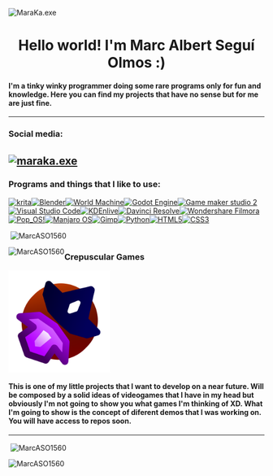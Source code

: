 <p align="left"> <img src="https://komarev.com/ghpvc/?username=MarcASO1560&label=Profile%20views&color=green&style=flat" alt="MaraKa.exe" /> </p>
<h1 align="center"><strong>Hello world! I'm Marc Albert Seguí Olmos :)</strong></h1>

#### I'm a tinky winky programmer doing some rare programs only for fun and knowledge. Here you can find my projects that have no sense but for me are just fine.
---
### Social media:
<a href="https://instagram.com/maraka.exe" target="blank"><img align="center" src="https://cdn-icons-png.flaticon.com/512/174/174855.png" alt="maraka.exe" height="40" width="40" /></a>
---
### Programs and things that I like to use:
<p align="left"><a href="https://krita.org/es/"><img src="https://upload.wikimedia.org/wikipedia/commons/7/73/Calligrakrita-base.svg" alt="krita" width="40" height="40"/></a><a href="https://www.blender.org/"><img src="https://upload.wikimedia.org/wikipedia/commons/thumb/0/0c/Blender_logo_no_text.svg/939px-Blender_logo_no_text.svg.png"alt="Blender" width="50" height="40"/></a><a href="https://www.world-machine.com/"><img src="https://www.world-machine.com/images/logo_big_bw.png" alt="World Machine" width="105" height="40"/></a><a href="https://godotengine.org/"><img src="https://upload.wikimedia.org/wikipedia/commons/thumb/6/6a/Godot_icon.svg/2048px-Godot_icon.svg.png" alt="Godot Engine" width="40" height="40"/></a><a href="https://gamemaker.io/en/gamemaker"><img src="https://img.utdstc.com/icon/09b/8c5/09b8c56ebaf0e8528022d175284f4ff0ba793b664086c5c5e668879cf4a06245:200" alt="Game maker studio 2" width="40" height="40"/></a><a href="https://code.visualstudio.com/"><img src="https://upload.wikimedia.org/wikipedia/commons/thumb/9/9a/Visual_Studio_Code_1.35_icon.svg/2048px-Visual_Studio_Code_1.35_icon.svg.png" alt="Visual Studio Code" width="40" height="40"/></a><a href="https://kdenlive.org/es/"><img src="https://img.utdstc.com/icon/6b8/f14/6b8f14f03badb6d1ebccfd1ee222a04757d8d93704ad57184861429c3438cf9f:200" alt="KDEnlive" width="40" height="40"/></a><a href="https://www.blackmagicdesign.com/products/davinciresolve"><img src="https://upload.wikimedia.org/wikipedia/commons/thumb/9/90/DaVinci_Resolve_17_logo.svg/1200px-DaVinci_Resolve_17_logo.svg.png" alt="Davinci Resolve" width="40" height="40"/></a><a href="https://filmora.wondershare.net/filmora-video-editor.html?gclid=CjwKCAjw-rOaBhA9EiwAUkLV4us8awCNM02QWzibmAW4TcRuqu2NBB-dFvMdu1lx3HW1X15hw53eDxoC-zUQAvD_BwE"><img src="https://img.icons8.com/color/480/filmora.png" alt="Wondershare Filmora" width="40" height="40"/></a><a href="https://pop.system76.com/"><img src="https://i.redd.it/ms9je823h6y31.png" alt="Pop_OS!" width="40" height="40"/></a><a href="https://manjaro.org/"><img src="https://cdrwimg.s3.dualstack.eu-west-1.amazonaws.com/original/1X/d90e746a72ab1fd0d3e9638477e456ab4b4767cd.png" alt="Manjaro OS" width="40" height="40"/></a><a href="https://www.gimp.org/"><img src="https://upload.wikimedia.org/wikipedia/commons/thumb/4/45/The_GIMP_icon_-_gnome.svg/1200px-The_GIMP_icon_-_gnome.svg.png" alt="Gimp" width="40" height="40"/></a><a href="https://www.python.org/"><img src="https://cdn3.iconfinder.com/data/icons/logos-and-brands-adobe/512/267_Python-512.png" alt="Python" width="40" height="40"/></a><a href="https://www.w3.org/html/"><img src="https://cdn-icons-png.flaticon.com/512/1216/1216733.png" alt="HTML5" width="40" height="40"/></a><a href="https://www.w3.org/html/"><img src="https://cdn-icons-png.flaticon.com/512/732/732190.png" alt="CSS3" width="40" height="40"/></a></p>

<p>&nbsp;<img align="center" src="https://github-readme-stats.vercel.app/api?username=MarcASO1560&show_icons=true&locale=en" alt="MarcASO1560" /></p>
<p><img align="left" src="https://github-readme-stats.vercel.app/api/top-langs?username=MarcASO1560&show_icons=true&locale=en" alt="MarcASO1560" /></p>

<h3>Crepuscular Games</h3>

<img align="center" src="Crepuscular_Games_Logo.png" alt="drawing" width="200" />

#### This is one of my little projects that I want to develop on a near future. Will be composed by a solid ideas of videogames that I have in my head but obviously I'm not going to show you what games I'm thinking of XD. What I'm going to show is the concept of diferent demos that I was working on. You will have access to repos soon. 
---
<p>&nbsp;<img align="center" src="https://github-readme-stats.vercel.app/api?username=MarcASO1560&show_icons=true&locale=en" alt="MarcASO1560" /></p>
<p><img align="left" src="https://github-readme-stats.vercel.app/api/top-langs?username=MarcASO1560&show_icons=true&locale=en" alt="MarcASO1560" /></p>
